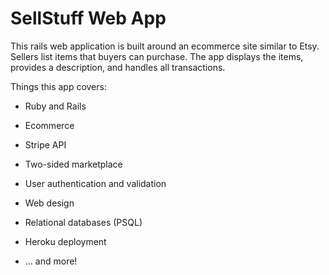 # SellStuff Web App

This rails web application is built around an ecommerce site similar to Etsy.
Sellers list items that buyers can purchase. The app displays the items,
provides a description, and handles all transactions.

Things this app covers:

* Ruby and Rails

* Ecommerce

* Stripe API

* Two-sided marketplace

* User authentication and validation

* Web design

* Relational databases (PSQL)

* Heroku deployment

* ... and more!
